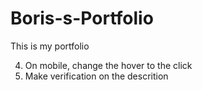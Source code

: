 # Boris-s-Portfolio
This is my portfolio




4. On mobile, change the hover to the click
5. Make verification on the descrition